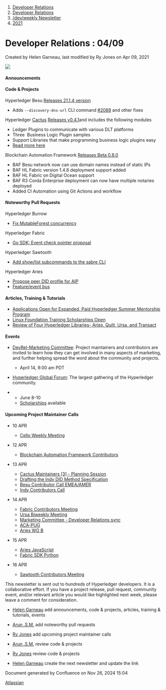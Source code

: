 1. [Developer Relations](index.html)
2. [Developer Relations](Developer-Relations_17170434.html)
3. [/dev/weekly Newsletter](17170445.html)
4. [2021](2021_17170692.html)

# Developer Relations : 04/09

Created by Helen Garneau, last modified by Ry Jones on Apr 09, 2021

![](https://ci5.googleusercontent.com/proxy/MJRSjrctXlb1mME2ABG2bmd6USk_RV1YmMN0IwFTnq8glRSRbLJzh0V5qUIcbOChuHya5NG1I-cT70b6ZaNTwaC4J2E-Hor9uTjrWSCVp0WrYWhNGdQijGkZSxz12C7yGsn43fvqFawLiKE7nw4n6PQZUTM-2lhEnVsqkeEMBLe23PvT=s0-d-e1-ft#http://image.email.thelinuxfoundation.org/lib/fe37157075640475711c73/m/2/0f181714-03b7-4174-9914-2c73127fde89.png)

#### Announcements

#### Code &amp; Projects

Hyperledger Besu [Releases 21.1.4 version](https://github.com/hyperledger/besu-docs/releases/tag/21.1.4)

- Adds `--discovery-dns-url` CLI command [#2088](https://github.com/hyperledger/besu/pull/2088) and other fixes

Hyperledger [Cactus](https://github.com/hyperledger/cactus/releases) [Releases v0.4.1](https://github.com/hyperledger/cactus)and includes the following modules

- Ledger Plugins to communicate with various DLT platforms
- Three  Business Logic Plugin samples
- Support Libraries that make programming business logic plugins easy
- [Read more here](https://www.hyperledger.org/blog/2021/03/31/hyperledger-cactus-on-the-road-to-general-blockchain-integration)

Blockchain Automation Framework [Releases Beta 0.8.0](https://github.com/hyperledger-labs/blockchain-automation-framework/releases)

- BAF Besu network now can use domain names instead of static IPs
- BAF HL Fabric version 1.4.8 deployment support added
- BAF HL Fabric on Digital Ocean support
- BAF R3 Corda Enterprise deployment can now have multiple notaries deployed
- Added CI Automation using Git Actions and workflow

#### Noteworthy Pull Requests

Hyperledger Burrow

- [Fix MutableForest concurrency](https://github.com/hyperledger/burrow/pull/1480)

Hyperledger Fabric

- [Go SDK: Event check pointer proposal](https://github.com/hyperledger/fabric-sdk-go/pull/172)

Hyperledger Sawtooth

- [Add show/list subcommands to the sabre CLI](https://github.com/hyperledger/sawtooth-sabre/pull/140)

Hyperledger Aries

- [Propose peer DID profile for AIP](https://github.com/hyperledger/aries-rfcs/pull/627)
- [Feature/event bus](https://github.com/hyperledger/aries-cloudagent-python/pull/1063)

#### Articles, Training &amp; Tutorials

- [Applications Open for Expanded, Paid Hyperledger Summer Mentorship Program](https://www.hyperledger.org/category/hyperledger-summer-mentorship-program)
- [Linux Foundation Training Scholarships Open](https://training.linuxfoundation.org/announcements/linux-foundation-training-scholarships-are-back-apply-by-april-30/)
- [Review of Four Hyperledger Libraries- Aries, Quilt, Ursa, and Transact](https://training.linuxfoundation.org/announcements/review-of-four-hyperledger-libraries-aries-quilt-ursa-and-transact/)

#### Events

- [DevRel-Marketing Committee](https://lf-hyperledger.atlassian.net/wiki/x/rZckAQ): Project maintainers and contributors are invited to learn how they can get involved in many aspects of marketing, and further helping spread the word about the community and projects. 
  
  - April 14, 9:00 am PDT
- [Hyperledger Global Forum](https://www.hyperledger.org/event/hyperledger-global-forum-2021): The largest gathering of the Hyperledger community.
- - June 8-10
  - [Scholarships](https://events.linuxfoundation.org/hyperledger-global-forum/attend/scholarships/?utm_campaign=Hyperledger%20Monthly%20Newsletter%20&utm_medium=email&_hsmi=2&_hsenc=p2ANqtz-9FQmGxedIVXhIXGIgyV_SuEnY8omy2SJ2hPRzcM1YIQ7D0RQBE2uD_tsisEgMLwqnUqE5WODha22tSxiJIQ8R1kY-GfAEPGsEx4ukCvDFLUvA0gGQ&utm_content=2&utm_source=hs_email) available

#### Upcoming Project Maintainer Calls

- 10 APR
  
  - [Cello Weekly Meeting](https://lists.hyperledger.org/g/cello/viewevent?repeatid=20636&eventid=1110181&calstart=2021-04-10)
- 12 APR
  
  - [Blockchain Automation Framework Contributors](https://lists.hyperledger.org/g/labs/viewevent?repeatid=31086&eventid=1110189&calstart=2021-04-12)
- 13 APR
  
  - [Cactus Maintainers \[3\] - Planning Session](https://lists.hyperledger.org/g/cactus/viewevent?repeatid=36252&eventid=1109491&calstart=2021-04-13)
  - [Drafting the Indy DID Method Specification](https://lists.hyperledger.org/g/indy/viewevent?repeatid=32661&eventid=1103315&calstart=2021-04-13)
  - [Besu Contributor Call EMEA/AMER](https://lists.hyperledger.org/g/besu/viewevent?repeatid=22223&eventid=1103303&calstart=2021-04-13)
  - [Indy Contributors Call](https://lists.hyperledger.org/g/indy/viewevent?repeatid=13838&eventid=1103318&calstart=2021-04-13)
- 14 APR
  
  - [Fabric Contributors Meeting](https://lists.hyperledger.org/g/fabric/viewevent?repeatid=24800&eventid=1103294&calstart=2021-04-14)
  - [Ursa Biweekly Meeting](https://lists.hyperledger.org/g/ursa/viewevent?repeatid=22155&eventid=1103328&calstart=2021-04-14)
  - [Marketing Committee - Developer Relations sync](https://lists.hyperledger.org/g/tsc/viewevent?repeatid=26090&eventid=1110176&calstart=2021-04-14)
  - [ACA-PUG](https://lists.hyperledger.org/g/aries/viewevent?repeatid=23839&eventid=1103237&calstart=2021-04-14)
  - [Aries WG B](https://lists.hyperledger.org/g/aries/viewevent?repeatid=21922&eventid=1103230&calstart=2021-04-14)
- 15 APR
  
  - [Aries JavaScript](https://lists.hyperledger.org/g/aries/viewevent?repeatid=35824&eventid=1103234&calstart=2021-04-15)
  - [Fabric SDK Python](https://lists.hyperledger.org/g/fabric/viewevent?repeatid=23592&eventid=1103297&calstart=2021-04-16)
- 16 APR
  
  - [Sawtooth Contributors Meeting](https://lists.hyperledger.org/g/sawtooth/viewevent?repeatid=31304&eventid=1103429&calstart=2021-04-16)

This newsletter is sent out to hundreds of Hyperledger developers. It is a collaborative effort. If you have a project release, pull request, community event, and/or relevant article you would like highlighted next week, please leave a comment for consideration.

- [Helen Garneau](https://lf-hyperledger.atlassian.net/wiki/people/60da2fc7285656006a667081?ref=confluence) add announcements, code &amp; projects, articles, training &amp; tutorials, events
- [Arun .S.M.](https://lf-hyperledger.atlassian.net/wiki/people/621a0e5097d313006ba7386a?ref=confluence) add noteworthy pull requests
  
- [Ry Jones](https://lf-hyperledger.atlassian.net/wiki/people/557058:078cecfc-fb17-4d9a-8759-b5b74efa6850?ref=confluence) add upcoming project maintainer calls
- [Arun .S.M.](https://lf-hyperledger.atlassian.net/wiki/people/621a0e5097d313006ba7386a?ref=confluence) review code &amp; projects
- [Ry Jones](https://lf-hyperledger.atlassian.net/wiki/people/557058:078cecfc-fb17-4d9a-8759-b5b74efa6850?ref=confluence) review code &amp; projects
- [Helen Garneau](https://lf-hyperledger.atlassian.net/wiki/people/60da2fc7285656006a667081?ref=confluence) create the next newsletter and update the link

Document generated by Confluence on Nov 26, 2024 15:04

[Atlassian](http://www.atlassian.com/)

